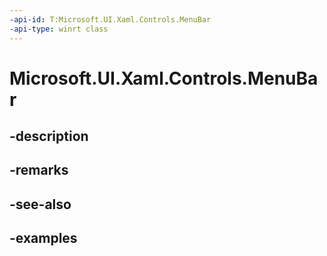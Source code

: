 ```yaml
---
-api-id: T:Microsoft.UI.Xaml.Controls.MenuBar
-api-type: winrt class
---
```


<!-- Class syntax.
public class MenuBar : Control, Control
-->

# Microsoft.UI.Xaml.Controls.MenuBar

## -description

## -remarks

## -see-also

## -examples

